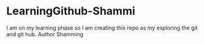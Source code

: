 # LearningGithub-Shammi
I am on my learning phase so I am creating  this repo  as my exploring the git and git hub.
Author Shamming 
